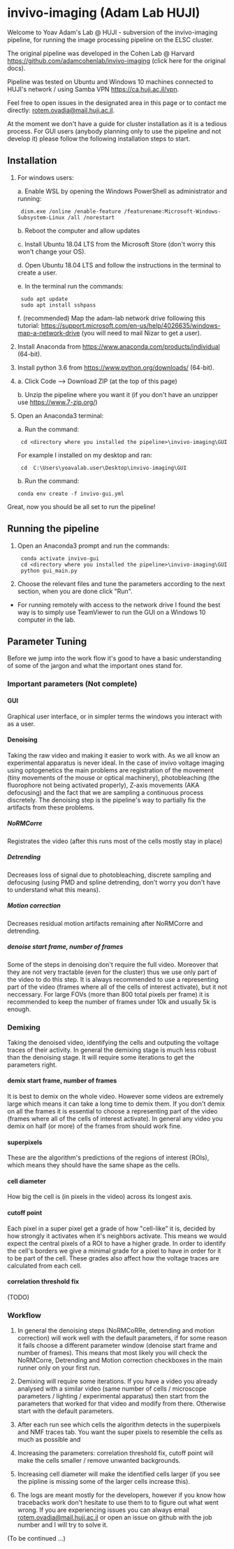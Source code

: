 # invivo-imaging (Adam Lab HUJI)

Welcome to Yoav Adam's Lab @ HUJI - subversion of the invivo-imaging pipeline, for running the image processing pipeline on the ELSC cluster.

The original pipeline was developed in the Cohen Lab @ Harvard https://github.com/adamcohenlab/invivo-imaging (click here for the original docs).

Pipeline was tested on Ubuntu and Windows 10 machines connected to HUJI's network / using Samba VPN https://ca.huji.ac.il/vpn.

Feel free to open issues in the designated area in this page or to contact me directly: rotem.ovadia@mail.huji.ac.il.

At the moment we don't have a guide for cluster installation as it is a tedious process. For GUI users (anybody 
planning only to use the pipeline and not develop it) please follow the following installation steps to start.

## Installation

1. For windows users:

    a. Enable WSL by opening the Windows PowerShell as administrator and running:
    
        dism.exe /online /enable-feature /featurename:Microsoft-Windows-Subsystem-Linux /all /norestart
    
    b. Reboot the computer and allow updates        
            
    c. Install Ubuntu 18.04 LTS from the Microsoft Store (don't worry this won't change your OS).
    
    d. Open Ubuntu 18.04 LTS and follow the instructions in the terminal to create a user.
    
    e. In the terminal run the commands:
    
        sudo apt update
        sudo apt install sshpass

    f. (recommended) Map the adam-lab network drive following this tutorial: https://support.microsoft.com/en-us/help/4026635/windows-map-a-network-drive (you will need to mail Nizar to get a user).
    
2. Install Anaconda from https://www.anaconda.com/products/individual (64-bit).

3. Install python 3.6 from https://www.python.org/downloads/ (64-bit).

4.  a. Click Code --> Download ZIP (at the top of this page)
  
    b. Unzip the pipeline where you want it (if you don't have an unzipper use https://www.7-zip.org/)
  
5. Open an Anaconda3 terminal:
    
    a. Run the command:
    
        cd <directory where you installed the pipeline>\invivo-imaging\GUI
        
    For example I installed on my desktop and ran:
    
        cd  C:\Users\yoavalab.user\Desktop\invivo-imaging\GUI
        
    b. Run the command:
    
       conda env create -f invivo-gui.yml
 
Great, now you should be all set to run the pipeline!
       
## Running the pipeline

1. Open an Anaconda3 prompt and run the commands:

        conda activate invivo-gui
        cd <directory where you installed the pipeline>\invivo-imaging\GUI
        python gui_main.py
    
2. Choose the relevant files and tune the parameters according to the next section, when you are done click "Run".

* For running remotely with access to the network drive I found the best way is to simply use TeamViewer to run the GUI 
on a Windows 10 computer in the lab.

## Parameter Tuning

Before we jump into the work flow it's good to have a basic understanding of  some of the jargon and what the 
important ones stand for.

###  Important parameters (Not complete)

#### GUI
Graphical user interface, or in simpler terms the windows you interact with as a user.

#### Denoising 
Taking the raw video and making it easier to work with. As we all know an experimental apparatus is never
ideal. In the case of invivo voltage imaging using optogenetics the main problems are registration of the movement
(tiny movements of the mouse or optical machinery), photobleaching (the fluorophore not being activated properly), 
Z-axis movements (AKA defocusing) and the fact that we are sampling a continuous process discretely. The denoising step 
is the pipeline's way to partially fix the artifacts from these problems.

##### NoRMCorre
Registrates the video (after this runs most of the cells mostly stay in place)

##### Detrending
Decreases loss of signal due to photobleaching, discrete sampling and defocusing (using PMD and spline 
detrending, don't worry you don't have to understand what this means).

##### Motion correction
Decreases residual motion artifacts remaining after NoRMCorre and detrending.

##### denoise start frame, number of frames
Some of the steps in denoising don't require the full video. Moreover that they
are not very tractable (even for the cluster) thus we use only part of the video to do this step. It is always recommended
to use a representing part of the video (frames where all of the cells of interest activate), but it not neccessary. 
For large FOVs (more than 800 total pixels per frame) it is recommended to keep the number of frames under 10k and usually 
5k is enough.

### Demixing
Taking the denoised video, identifying the cells and outputing the voltage traces of their activity. In general the demixing stage 
is much less robust than the denoising stage. It will require some iterations to get the parameters right. 

#### demix start frame, number of frames
It is best to demix on the whole video. However some videos are extremely large which means it can take a long time to demix them.
If you don't demix on all the frames it is essential to choose a representing part of the video (frames where all of the cells of interest 
activate). In general any video you demix on half (or more) of the frames from should work fine.

#### superpixels
These are the algorithm's predictions of the regions of interest (ROIs), which means they should have the same shape as the cells.

#### cell diameter
How big the cell is (in pixels in the video) across its longest axis.

#### cutoff point
Each pixel in a super pixel get a grade of how "cell-like" it is, decided by how strongly it activates 
when it's neighbors activate. This means we would expect the central pixels of a ROI to have a higher grade. In order
to identify the cell's borders we give a minimal grade for a pixel to have in order for it to be part of the cell.
These grades also affect how the voltage traces are calculated from each cell.

#### correlation threshold fix
(TODO)



### Workflow

1. In general the denoising steps (NoRMCoRRe, detrending and motion correction) will work well with the default 
parameters, if for some reason it fails choose a different parameter window (denoise start frame and number of frames).
This means that most likely you will check the NoRMCorre, Detrending and Motion correction checkboxes in the main runner
only on your first run.

2. Demixing will require some iterations. If you have a video you already analysed with a similar video 
(same number of cells / microscope parameters / lighting / experimental apparatus) then start from the parameters that 
worked for that video and modify from there. Otherwise start with the default parameters.

3. After each run see which cells the algorithm detects in the superpixels and NMF traces tab. You want the super pixels to
resemble the cells as much as possible and 

3. Increasing the parameters: correlation threshold fix, cutoff point will make the cells smaller / remove unwanted 
backgrounds.

4. Increasing cell diameter will make the identified cells larger (if you see the pipline is missing some of the larger
cells increase this).

5. The logs are meant mostly for the developers, however if you know how tracebacks work don't hesitate to use them to
to figure out what went wrong. If you are experiencing issues you can always email rotem.ovadia@mail.huji.ac.il or open
an issue on github with the job number and I will try to solve it.

(To be continued ...)